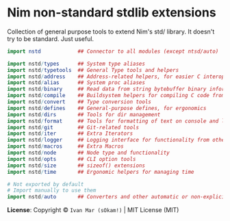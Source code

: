 # Nim non-standard stdlib extensions

Collection of general purpose tools to extend Nim's std/ library.
It doesn't try to be standard. Just useful.

```nim
import nstd            ## Connector to all modules (except ntsd/auto)

import nstd/types      ## System type aliases
import nstd/typetools  ## General Type tools and helpers
import nstd/address    ## Address-related helpers, for easier C interop
import nstd/alias      ## System proc aliases
import nstd/binary     ## Read data from string bytebuffer binary information (like treeform/binny)
import nstd/compile    ## Buildsystem helpers for compiling C code from inside Nim
import nstd/convert    ## Type conversion tools
import nstd/defines    ## General-purpose defines, for ergonomics
import nstd/dirs       ## Tools for dir management
import nstd/format     ## Tools for formatting of text on console and logs
import nstd/git        ## Git-related tools
import nstd/iter       ## Extra Iterators
import nstd/logger     ## Logging interface for functionality from other tools
import nstd/macros     ## Extra Macros
import nstd/node       ## Node type and functionality
import nstd/opts       ## CLI option tools
import nstd/size       ## sizeof() extensions
import nstd/time       ## Ergonomic helpers for managing time

# Not exported by default
# Import manually to use them
import nstd/auto       ## Converters and other automatic or non-explicit behavior
```

**License**:
Copyright © `Ivan Mar (sOkam!)` | MIT License (MIT)

